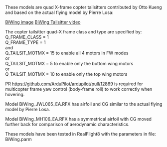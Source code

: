 These models are quad X-frame copter tailsitters contributed by Otto Kueng and based on the actual flying model by Pierre Losa:

[BiWing image](https://github.com/ArduPilot/SITL_Models/blob/master/RealFlight/WIP/markw/Tailsitters/CopterTailsitters/BiWing/BiWing_JWL065.jpg)
[BiWing Tailsitter video](https://youtu.be/3nS2AodrGPQ)

The copter tailsitter quad-X frame class and type are specified by:<br />
Q_FRAME_CLASS = 1<br />
Q_FRAME_TYPE = 1<br />
and<br />
Q_TAILSIT_MOTMX = 15 to enable all 4 motors in FW modes<br />
or<br />
Q_TAILSIT_MOTMX = 5 to enable only the bottom wing motors<br />
or<br />
Q_TAILSIT_MOTMX = 10 to enable only the top wing motors


PR https://github.com/ArduPilot/ardupilot/pull/12869 is required for multicopter frame yaw control (body-frame roll) to work correctly when hovering.

Model BiWing_JWL065_EA.RFX has airfoil and CG similar to the actual flying model by Pierre Losa.

Model BiWing_MH106_EA.RFX has a symmetrical airfoil with CG moved further back for comparison of aerodynamic characteristics. 

These models have been tested in RealFlight8 with the parameters in file: BiWing.parm
